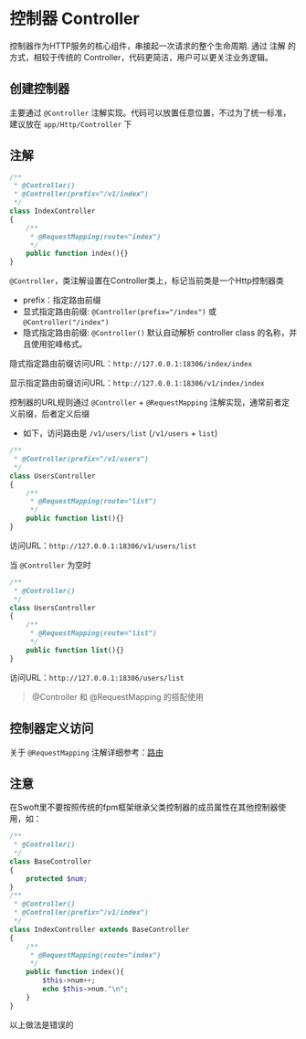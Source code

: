 # 控制器 Controller

控制器作为HTTP服务的核心组件，串接起一次请求的整个生命周期. 通过 注解 的方式，相较于传统的 Controller，代码更简洁，用户可以更关注业务逻辑。

## 创建控制器

主要通过 `@Controller` 注解实现。代码可以放置任意位置，不过为了统一标准，建议放在 `app/Http/Controller` 下

## 注解

```php
/**
 * @Controller()
 * @Controller(prefix="/v1/index")
 */
class IndexController
{
    /**
     * @RequestMapping(route="index")
     */
    public function index(){}
}
```

`@Controller`，类注解设置在Controller类上，标记当前类是一个Http控制器类

- prefix：指定路由前缀
- 显式指定路由前缀: `@Controller(prefix="/index")` 或 `@Controller("/index")`
- 隐式指定路由前缀: `@Controller()` 默认自动解析 controller class 的名称，并且使用驼峰格式。

隐式指定路由前缀访问URL：`http://127.0.0.1:18306/index/index`

显示指定路由前缀访问URL：`http://127.0.0.1:18306/v1/index/index`

控制器的URL规则通过 `@Controller` + `@RequestMapping` 注解实现，通常前者定义前缀，后者定义后缀

- 如下，访问路由是 `/v1/users/list` (`/v1/users` + `list`)

```php
/**
 * @Controller(prefix="/v1/users")
 */
class UsersController
{
    /**
     * @RequestMapping(route="list")
     */
    public function list(){}
}
```

访问URL：`http://127.0.0.1:18306/v1/users/list`

当 `@Controller` 为空时

```php
/**
 * @Controller()
 */
class UsersController
{
    /**
     * @RequestMapping(route="list")
     */
    public function list(){}
}
```
访问URL：`http://127.0.0.1:18306/users/list`

> @Controller 和 @RequestMapping 的搭配使用

## 控制器定义访问

关于 `@RequestMapping` 注解详细参考：[路由](route.md)

## 注意

在Swoft里不要按照传统的fpm框架继承父类控制器的成员属性在其他控制器使用，如：

```php
/**
 * @Controller()
 */
class BaseController
{
    protected $num;
}
/**
 * @Controller()
 * @Controller(prefix="/v1/index")
 */
class IndexController extends BaseController
{
    /**
     * @RequestMapping(route="index")
     */
    public function index(){
        $this->num++;
        echo $this->num."\n";
    }
}
```

以上做法是错误的